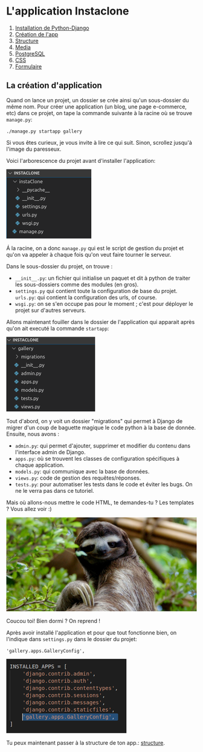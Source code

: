 # L'application Instaclone

1. [Installation de Python-Django](./README.md)
2. [Création de l'app](creationappli.md)
3. [Structure](structure.md)
4. [Media](media.md)
5. [PostgreSQL](postgresql.md)
6. [CSS](css.md)
7. [Formulaire](formulaire.md)
   

## La création d'application

Quand on lance un projet, un dossier se crée ainsi qu'un sous-dossier du même nom. Pour créer une application (un blog, une page e-commerce, etc) dans ce projet, on tape la commande suivante à la racine où se trouve `manage.py`:

    ./manage.py startapp gallery


Si vous êtes curieux, je vous invite à lire ce qui suit. Sinon, scrollez jusqu'à l'image du paresseux. 

Voici l'arborescence du projet avant d'installer l'application:

![arborescence de base](img/arborescence.png)



Á la racine, on a donc `manage.py` qui est le script de gestion du projet et qu'on va appeler à chaque fois qu'on veut faire tourner le serveur. 

Dans le sous-dossier du projet, on trouve :
-  `__init__.py`: un fichier qui initialise un paquet et dit à python de traiter les sous-dossiers comme des modules (en gros). 
- `settings.py` qui contient toute la configuration de base du projet.
`urls.py`:  qui contient la configuration des urls, of course.
- `wsgi.py`: on se s'en occupe pas pour le moment ; c'est pour déployer le projet sur d'autres serveurs.

Allons maintenant fouiller dans le dossier de l'application qui apparait après qu'on ait executé la commande `startapp`: 

![arborescence de l'application](img/appliarbo.png)

Tout d'abord, on y voit un dossier "migrations" qui permet à Django de migrer d'un coup de baguette magique le code python à la base de donnée. Ensuite, nous avons :

 - `admin.py`: qui permet d'ajouter, supprimer et modifier du contenu dans l'interface admin de Django. 
 - `apps.py`: où se trouvent les classes de configuration spécifiques à chaque application.
 - `models.py`: qui communique avec la base de données.
 - `views.py`: code de gestion des requêtes/réponses.
 - `tests.py`: pour automatiser les tests dans le code et éviter les bugs. On ne le verra pas dans ce tutoriel. 
 
 Mais où allons-nous mettre le code HTML, te demandes-tu ? Les templates ? Vous allez voir :) 

![image du paresseux](img/paresseux.jpg)

Coucou toi! Bien dormi ? On reprend ! 


Après avoir installé l'application et pour que tout fonctionne bien, on l'indique dans `settings.py` dans le dossier du projet:

    'gallery.apps.GalleryConfig', 

!['installed apps'](img/installedapps.png)

Tu peux maintenant passer à la structure de ton app.: [structure](structure.md).

